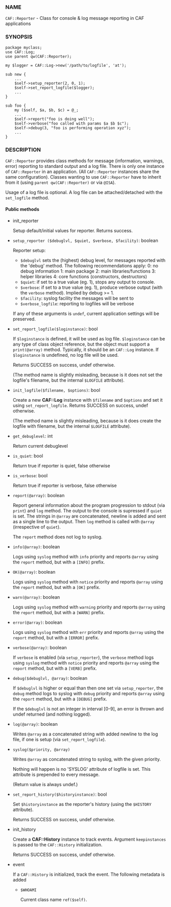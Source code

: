 
### NAME

`CAF::Reporter` - Class for console & log message reporting in CAF applications

### SYNOPSIS

    package myclass;
    use CAF::Log;
    use parent qw(CAF::Reporter);

    my $logger = CAF::Log->new('/path/to/logfile', 'at');

    sub new {
        ...
        $self->setup_reporter(2, 0, 1);
        $self->set_report_logfile($logger);
        ...
    }

    sub foo {
        my ($self, $a, $b, $c) = @_;
        ...
        $self->report("foo is doing well");
        $self->verbose("foo called with params $a $b $c");
        $self->debug(3, "foo is performing operation xyz");
        ...
    }

### DESCRIPTION

`CAF::Reporter` provides class methods for message (information,
warnings, error) reporting to standard output and a log file. There is
only one instance of `CAF::Reporter` in an application. (All `CAF::Reporter`
instances share the same configuration).
Classes wanting to use `CAF::Reporter` have to inherit from it
(using `parent qw(CAF::Reporter)` or via `@ISA`).

Usage of a log file is optional. A log file can be attached/detached
with the `set_logfile` method.

#### Public methods

- init\_reporter

    Setup default/initial values for reporter. Returns success.

- `setup_reporter ($debuglvl, $quiet, $verbose, $facility)`: boolean

    Reporter setup:

    - `$debuglvl` sets the (highest) debug level, for messages reported with
        the 'debug' method.
        The following recommendations apply:
            0: no debug information
            1: main package
            2: main libraries/functions
            3: helper libraries
            4: core functions (constructors, destructors)
    - `$quiet`: if set to a true value (eg. 1), stops any output to console.
    - `$verbose`: if set to a true value (eg. 1), produce verbose output
                (with the `verbose` method). Implied by debug >= 1.
    - `$facility`: syslog facility the messages will be sent to
    - `$verbose_logfile`: reporting to logfiles will be verbose

    If any of these arguments is `undef`, current application settings
    will be preserved.

- `set_report_logfile($loginstance)`: bool

    If `$loginstance` is defined, it will be used as log file. `$loginstance` can be
    any type of class object reference, but the object must support a
    `print(@array)` method. Typically, it should be an `CAF::Log`
    instance. If `$loginstance` is undefined, no log file will be used.

    Returns SUCCESS on success, undef otherwise.

    (The method name is slightly misleading, because is it does not set the logfile's
    filename, but the internal `$LOGFILE` attribute).

- `init_logfile($filename, $options)`: bool

    Create a new **CAF::Log** instance with `$filename` and `$options` and
    set it using `set_report_logfile`.
    Returns SUCCESS on success, undef otherwise.

    (The method name is slightly misleading, because is it does
    create the logfile with filename, but the internal
    `$LOGFILE` attribute).

- `get_debuglevel`: int

    Return current debuglevel

- `is_quiet`: bool

    Return true if reporter is quiet, false otherwise

- `is_verbose`: bool

    Return true if reporter is verbose, false otherwise

- `report(@array)`: boolean

    Report general information about the program progression
    to stdout (via `print`) and `log` method.
    The output to the console is supressed if `quiet` is set.
    The strings in `@array` are concatenated, newline is added
    and sent as a single line to the output.
    Then `log` method is called with `@array` (irrespective of `quiet`).

    The `report` method does not log to syslog.

- `info(@array)`: boolean

    Logs using `syslog` method with `info` priority
    and reports `@array` using the `report` method, but with a `[INFO]` prefix.

- `OK(@array)`: boolean

    Logs using `syslog` method with `notice` priority
    and reports `@array` using the `report` method, but with a `[OK]` prefix.

- `warn(@array)`: boolean

    Logs using `syslog` method with `warning` priority
    and reports `@array` using the `report` method, but with a `[WARN]` prefix.

- `error(@array)`: boolean

    Logs using `syslog` method with `err` priority
    and reports `@array` using the `report` method, but with a `[ERROR]` prefix.

- `verbose(@array)`: boolean

    If `verbose` is enabled (via `setup_reporter`), the `verbose` method
    logs using `syslog` method with `notice` priority
    and reports `@array` using the `report` method, but with a `[VERB]` prefix.

- `debug($debuglvl, @array)`: boolean

    If `$debuglvl` is higher or equal than then one set via `setup_reporter`,
    the `debug` method
    logs to syslog with `debug` priority
    and reports `@array` using the `report` method, but with a `[DEBUG]` prefix.

    If the `$debuglvl` is not an integer in interval \[0-9\], an error is thrown
    and undef returned (and nothing logged).

- `log(@array)`: boolean

    Writes `@array` as a concatenated string with added newline
    to the log file, if one is setup (via `set_report_logfile`).

- `syslog($priority, @array)`

    Writes `@array` as concatenated string to syslog, with the given priority.

    Nothing will happen is no 'SYSLOG' attribute of logfile is set.
    This attribute is prepended to every message.

    (Return value is always undef.)

- `set_report_history($historyinstance)`: bool

    Set `$historyinstance` as the reporter's history
    (using the `$HISTORY` attribute).

    Returns SUCCESS on success, undef otherwise.

- init\_history

    Create a **CAF::History** instance to track events.
    Argument `keepinstances` is passed to the `CAF::History`
    initialization.

    Returns SUCCESS on success, undef otherwise.

- event

    If a `CAF::History` is initialized, track the event. The following metadata is added

    - `$WHOAMI`

        Current class name `ref($self)`.
